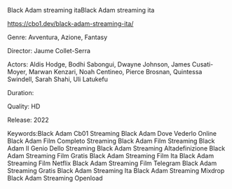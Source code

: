 Black Adam streaming itaBlack Adam streaming ita

https://cbo1.dev/black-adam-streaming-ita/


Genre: Avventura, Azione, Fantasy

Director: Jaume Collet-Serra

Actors: Aldis Hodge, Bodhi Sabongui, Dwayne Johnson, James Cusati-Moyer, Marwan Kenzari, Noah Centineo, Pierce Brosnan, Quintessa Swindell, Sarah Shahi, Uli Latukefu

Duration:

Quality: HD

Release: 2022

Keywords:Black Adam Cb01 Streaming Black Adam Dove Vederlo Online Black Adam Film Completo Streaming Black Adam Film Streaming Black Adam Il Genio Dello Streaming Black Adam Streaming Altadefinizione Black Adam Streaming Film Gratis Black Adam Streaming Film Ita Black Adam Streaming Film Netflix Black Adam Streaming Film Telegram Black Adam Streaming Gratis Black Adam Streaming Ita Black Adam Streaming Mixdrop Black Adam Streaming Openload

